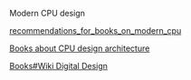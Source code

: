 
Modern CPU design

[recommendations_for_books_on_modern_cpu](https://www.reddit.com/r/ECE/comments/16gx04l/recommendations_for_books_on_modern_cpu/)

[Books about CPU design architecture](https://www.reddit.com/r/beneater/comments/thg3c8/books_about_cpu_design_architecture/)

[Books#Wiki Digital Design](https://old.reddit.com/r/PrintedCircuitBoard/wiki/books#wiki_digital_design)
